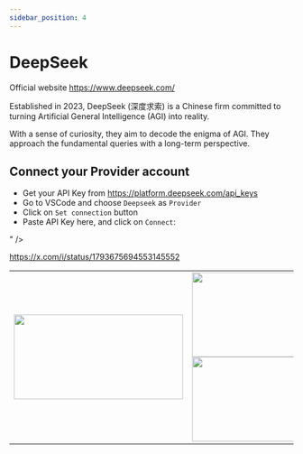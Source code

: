```yaml
---
sidebar_position: 4
---
```



# DeepSeek

Official website https://www.deepseek.com/

Established in 2023, DeepSeek (深度求索) is a Chinese firm committed to turning Artificial General Intelligence (AGI) into reality. 

With a sense of curiosity, they aim to decode the enigma of AGI. They approach the fundamental queries with a long-term perspective.

## Connect your Provider account

- Get your API Key from https://platform.deepseek.com/api_keys
- Go to VSCode and choose `Deepseek` as `Provider`
- Click on `Set connection` button
- Paste API Key here, and click on `Connect`:
  
<table>
  <tr>
    <td align="center">
      <img width="300" height="150" src="" />
    </td>
    <td align="center">
      <img width="300" height="150" src=" Go to VSCode and choose `Cohere` as `Provider`
- Click on `Set connection` button
- Paste API Key here, and click on `Connect`:
  
<table>
  <tr>
    <td align="center">
      <img width="300" height="150" src="https://github.com/davila7/code-gpt-docs/assets/37567214/25b9bd29-af0c-45f9-adf9-f5ded27dd655" />
    </td>
    <td align="center">
      <img width="300" height="150" src="https://github.com/davila7/code-gpt-docs/assets/37567214/567b15ac-56b7-4c4e-974f-f115b2ffacf5" />
    </td>
  </tr>" />
    </td>
  </tr>

https://x.com/i/status/1793675694553145552

